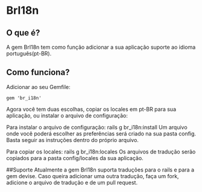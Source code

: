 # BrI18n

## O que é?
A gem BrI18n tem como função adicionar a sua aplicação suporte ao idioma português(pt-BR).

## Como funciona?
Adicionar ao seu Gemfile:

	gem 'br_i18n'

Agora você tem duas escolhas, copiar os locales em pt-BR para sua aplicação, ou instalar o arquivo de configuração:

Para instalar o arquivo de configuração:
        rails g br_i18n:install
Um arquivo onde você poderá escolher as preferências será criado na sua pasta config.
Basta seguir as instruções dentro do próprio arquivo.

Para copiar os locales:
        rails g br_i18n:locales
Os arquivos de tradução serão copiados para a pasta config/locales da sua aplicação.

##Suporte
Atualmente a gem BrI18n suporta traduções para o rails e para a gem devise.
Caso queira adicionar uma outra tradução, faça um fork, adicione o arquivo de tradução e de um pull request.


